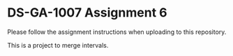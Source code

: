 DS-GA-1007 Assignment 6
=======================

Please follow the assignment instructions when uploading to this repository.

This is a project to merge intervals.